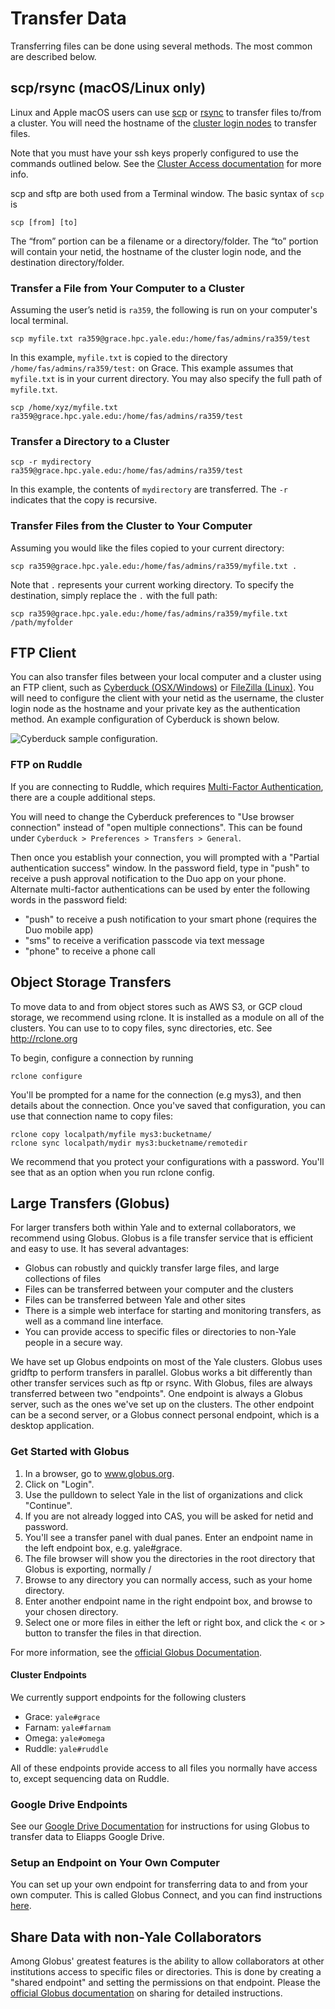 # Transfer Data

Transferring files can be done using several methods. The most common are described below.

## scp/rsync (macOS/Linux only)

Linux and Apple macOS users can use [scp](https://linux.die.net/man/1/scp) or [rsync](http://linux.die.net/man/1/rsync) to transfer files to/from a cluster. You will need the hostname of the [cluster login nodes](/clusters-at-yale/clusters) to transfer files.

Note that you must have your ssh keys properly configured to use the commands outlined below. See the [Cluster Access documentation](/clusters-at-yale/access) for more info.

scp and sftp are both used from a Terminal window. The basic syntax of `scp` is

```
scp [from] [to]
```

The “from” portion can be a filename or a directory/folder. The “to” portion will contain your netid, the hostname of the cluster login node, and the destination directory/folder.

### Transfer a File from Your Computer to a Cluster

Assuming the user’s netid is `ra359`, the following is run on your computer's local terminal.

```
scp myfile.txt ra359@grace.hpc.yale.edu:/home/fas/admins/ra359/test
```

In this example, `myfile.txt` is copied to the directory `/home/fas/admins/ra359/test:` on Grace. This example assumes that `myfile.txt` is in your current directory. You may also specify the full path of `myfile.txt`.

```
scp /home/xyz/myfile.txt ra359@grace.hpc.yale.edu:/home/fas/admins/ra359/test
```

### Transfer a Directory to a Cluster

```
scp -r mydirectory ra359@grace.hpc.yale.edu:/home/fas/admins/ra359/test
```

In this example, the contents of `mydirectory` are transferred. The `-r` indicates that the copy is recursive.

### Transfer Files from the Cluster to Your Computer

Assuming you would like the files copied to your current directory:

```
scp ra359@grace.hpc.yale.edu:/home/fas/admins/ra359/myfile.txt .
```

Note that `.` represents your current working directory.
To specify the destination, simply replace the `.` with the full path:

```
scp ra359@grace.hpc.yale.edu:/home/fas/admins/ra359/myfile.txt /path/myfolder
```

## FTP Client

You can also transfer files between your local computer and a cluster using an FTP client, such as [Cyberduck (OSX/Windows)](https://cyberduck.io/) or [FileZilla (Linux)](https://filezilla-project.org/). You will need to configure the client with your netid as the username, the cluster login node as the hostname and your private key as the authentication method. An example configuration of Cyberduck is shown below.

![Cyberduck sample configuration.](/img/cyberduck.png)

### FTP on Ruddle

If you are connecting to  Ruddle, which requires [Multi-Factor Authentication](/clusters-at-yale/access/mfa), there are a couple additional steps.

You will need to change the Cyberduck preferences to "Use browser connection" instead of "open multiple connections". This can be found under `Cyberduck > Preferences > Transfers > General`.

Then once you establish your connection, you will prompted with a "Partial authentication success" window. In the password field, type in "push" to receive a push approval notification to the Duo app on your phone. Alternate multi-factor authentications can be used by enter the following words in the password field:

* "push" to receive a push notification to your smart phone (requires the Duo mobile app)
* "sms" to receive a verification passcode via text message
* "phone" to receive a phone call

## Object Storage Transfers

To move data to and from object stores such as AWS S3, or GCP cloud storage, we recommend using rclone. It is installed as 
a module on all of the clusters.  You can use to to copy files, sync directories, etc.  See <http://rclone.org>

To begin, configure a connection by running
```
rclone configure
```
You'll be prompted for a name for the connection (e.g mys3), and then details about the connection.  Once you've saved that 
configuration, you can use that connection name to copy files:
```
rclone copy localpath/myfile mys3:bucketname/
rclone sync localpath/mydir mys3:bucketname/remotedir
```

We recommend that you protect your configurations with a password.  You'll see that as an option when you run rclone config.
  
## Large Transfers (Globus)

For larger transfers both within Yale and to external collaborators, we recommend using Globus. Globus is a file transfer service that is efficient and easy to use. It has several advantages:

* Globus can robustly and quickly transfer large files, and large collections of files
* Files can be transferred between your computer and the clusters
* Files can be transferred between Yale and other sites
* There is a simple web interface for starting and monitoring transfers, as well as a command line interface.
* You can provide access to specific files or directories to non-Yale people in a secure way.

We have set up Globus endpoints on most of the Yale clusters. Globus uses gridftp to perform transfers in parallel. Globus works a bit differently than other transfer services such as ftp or rsync. With Globus, files are always transferred between two "endpoints". One endpoint is always a Globus server, such as the ones we've set up on the clusters. The other endpoint can be a second server, or a Globus connect personal endpoint, which is a desktop application.

### ​Get Started with Globus

1.  In a browser, go to www.globus.org.
1.  Click on "Login".
1.  Use the pulldown to select Yale in the list of organizations and click "Continue".
1.  If you are not already logged into CAS, you will be asked for netid and password.
1.  You'll see a transfer panel with dual panes. Enter an endpoint name in the left endpoint box, e.g. yale#grace.
1.  The file browser will show you the directories in the root directory that Globus is exporting, normally /
1.  Browse to any directory you can normally access, such as your home directory.
1.  Enter another endpoint name in the right endpoint box, and browse to your chosen directory.
1.  Select one or more files in either the left or right box, and click the < or > button to transfer the files in that direction.

For more information, see the [official Globus Documentation](https://docs.globus.org).

#### Cluster Endpoints

We currently support endpoints for the following clusters

* Grace: `yale#grace`
* Farnam: `yale#farnam`
* Omega: `yale#omega`
* Ruddle: `yale#ruddle`

All of these endpoints provide access to all files you normally have access to, except sequencing data on Ruddle.

### Google Drive Endpoints

See our [Google Drive Documentation](/data/google-drive) for instructions for using Globus to transfer data to Eliapps Google Drive.

### Setup an Endpoint on Your Own Computer

You can set up your own endpoint for transferring data to and from your own computer. This is called Globus Connect, and you can find instructions [here](https://www.globus.org/globus-connect).

## Share Data with non-Yale Collaborators

Among Globus' greatest features is the ability to allow collaborators at other institutions access to specific files or directories. This is done by creating a "shared endpoint" and setting the permissions on that endpoint. Please the [official Globus documentation](https://docs.globus.org/how-to/share-files/) on sharing for detailed instructions.


